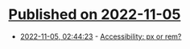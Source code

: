 # [Published on 2022-11-05](index.md)

* [2022-11-05, 02:44:23](https://lobste.rs/s/d0dutz/accessibility_px_rem) - [Accessibility: px or rem?](https://matklad.github.io/2022/11/05/accessibility-px-or-rem.html)

